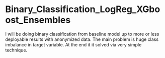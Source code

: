 # Binary_Classification_LogReg_XGboost_Ensembles
I will be doing binary classification from baseline model up to more or less deployable results with anonymized data. The main problem is huge class imbalance in target variable. At the end it it solved via very simple technique.
